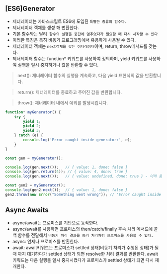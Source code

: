 ## [ES6]Generator
 - 제너레이터는 자바스크립트 ES6에 도입된 `특별한 종류의 함수다`.
 -  제너레이터 객체를 생성 해 변환한다.
 - 기본 함수와는 달리` 함수의 실행을 중간에 멈추었다가 필요할 때 다시 시작할 수 있다`
 - 이러한 특징은 특히 비동기 프로그래밍에서 유용하게 사용될 수 있다. 
 - 제너레이터 객체는 `next객체를 갖는 이터레이터`이며, return, throw메서드를 갖는다.
 -  제너레이터 함수는 function* 키워드를 사용하여 정의하며, yield 키워드를 사용하여 실행을 일시 중지하거나 값을 반환할 수 있다.

 >next(): 제너레이터 함수의 실행을 계속하고, 다음 yield 표현식의 값을 반환합니다.

 >return(): 제너레이터를 종료하고 주어진 값을 반환합니다.

 >throw(): 제너레이터 내에서 예외를 발생시킵니다.

```js
function* myGenerator() {
    try {
        yield 1;
        yield 2;
        yield 3;
    } catch (e) {
        console.log('Error caught inside generator:', e);
    }
}

const gen = myGenerator();

console.log(gen.next());   // { value: 1, done: false }
console.log(gen.return(4)); // { value: 4, done: true }
console.log(gen.next());   // { value: undefined, done: true } - 이미 종료되었기 때문에 더 이상 값을 가져올 수 없습니다.

const gen2 = myGenerator();
console.log(gen2.next());  // { value: 1, done: false }
gen2.throw(new Error("Something went wrong")); // 'Error caught inside generator: Error: Something went wrong'
```

## Async Awaits
 - async/await는 프로미스를 기반으로 동작한다.
 - async/await를 사용하면 프로미스의 then/catch/finally 후속 처리 메서드에 콜백 함수를 전달해서 `비동기 처리 결과를 동기 처리처럼 프로미스를 사용할 수 있다.`
 - async: 언제나 프로미스를 반환한다.
 - await: await키워드는 프로미스가 settled 상태(비동기 처리가 수행된 상태)가 될 때 까지 대기하다가 settled 상태가 되면 resolve한 처리 결과를 반환한다. await 키워드는 다음 실행을 일시 중지시켰다가 프로미스가 settled 상태가 되면 다시 재개한다.